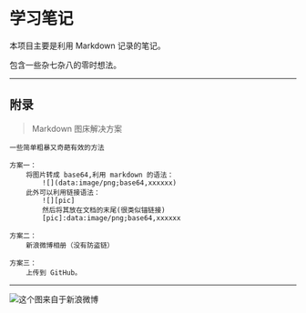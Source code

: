# 学习笔记

本项目主要是利用 Markdown 记录的笔记。

包含一些杂七杂八的零时想法。

---

## 附录

> Markdown 图床解决方案

    一些简单粗暴又奇葩有效的方法

    方案一：
        将图片转成 base64,利用 markdown 的语法：
            ![](data:image/png;base64,xxxxxx)
        此外可以利用链接语法：
            ![][pic]
            然后将其放在文档的末尾(很类似锚链接)
            [pic]:data:image/png;base64,xxxxxx

    方案二：
        新浪微博相册（没有防盗链）

    方案三：
        上传到 GitHub。

---

![这个图来自于新浪微博](https://ww2.sinaimg.cn/mw690/e1b09291jw8f6vitoh23pj213k13kq7c.jpg)